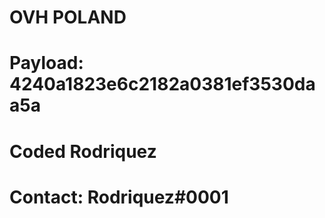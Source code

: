 # OVH POLAND
# Payload: 4240a1823e6c2182a0381ef3530daa5a
# Coded Rodriquez
# Contact: Rodriquez#0001
